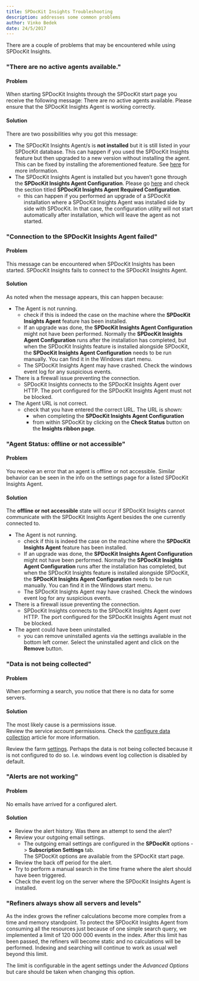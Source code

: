 ```yaml
---
title: SPDocKit Insights Troubleshooting
description: addresses some common problems
author: Vinko Bedek
date: 24/5/2017
---
```



There are a couple of problems that may be encountered while using SPDocKit Insights.

### "There are no active agents available."

#### Problem
When starting SPDocKit Insights through the SPDocKit start page you receive the following message: There are no active agents available. Please ensure that the SPDocKit Insights Agent is working correctly.

#### Solution
There are two possibilities why you got this message:  
* The SPDocKit Insights Agent/s is **not installed** but it is still listed in your SPDocKit database. This can happen if you used the SPDocKit Insights feature but then upgraded to a new version without installing the agent. This can be fixed by installing the aforementioned feature. See [here](#internal/installation/upgrade-to-the-latest-version/) for more information.
* The SPDocKit Insights Agent is installed but you haven’t gone through the **SPDocKit Insights Agent Configuration**. Please go [here](#internal/spdockit-insights/configure-data-collection/) and check the section titled **SPDocKit Insights Agent Required Configuration**.
    - this can happen if you performed an upgrade of a SPDocKit installation where a SPDocKit Insights Agent was installed side by side with SPDocKit. In that case, the configuration utility will not start automatically after installation, which will leave the agent as not started.

### "Connection to the SPDocKit Insights Agent failed"

#### Problem
This message can be encountered when SPDocKit Insights has been started. SPDocKit Insights fails to connect to the SPDocKit Insights Agent.

#### Solution
As noted when the message appears, this can happen because:
* The Agent is not running.
    - check if this is indeed the case on the machine where the **SPDocKit Insights Agent** feature has been installed.
    - If an upgrade was done, the **SPDocKit Insights Agent Configuration** might not have been performed. Normally the **SPDocKit Insights Agent Configuration** runs after the installation has completed, but when the SPDocKit Insights feature is installed alongside SPDocKit, the **SPDocKit Insights Agent Configuration** needs to be run manually. You can find it in the Windows start menu.
    - The SPDocKit Insights Agent may have crashed. Check the windows event log for any suspicious events.
* There is a firewall issue preventing the connection.
    - SPDocKit Insights connects to the SPDocKit Insights Agent over HTTP. The port configured for the SPDocKit Insights Agent must not be blocked.
* The Agent URL is not correct.
    - check that you have entered the correct URL. The URL is shown: 
        - when completing the **SPDocKit Insights Agent Configuration**
        - from within SPDocKit by clicking on the **Check Status** button on the **Insights ribbon page**.

### "Agent Status: offline or not accessible" 

#### Problem
You receive an error that an agent is offline or not accessible. Similar behavior can be seen in the info on the settings page for a listed SPDocKit Insights Agent.

#### Solution
The **offline or not accessible** state will occur if SPDocKit Insights cannot communicate with the SPDocKit Insights Agent besides the one currently connected to. 
* The Agent is not running.
    - check if this is indeed the case on the machine where the **SPDocKit Insights Agent** feature has been installed.
    - If an upgrade was done, the **SPDocKit Insights Agent Configuration** might not have been performed. Normally the **SPDocKit Insights Agent Configuration** runs after the installation has completed, but when the SPDocKit Insights feature is installed alongside SPDocKit, the **SPDocKit Insights Agent Configuration** needs to be run manually. You can find it in the Windows start menu.
    - The SPDocKit Insights Agent may have crashed. Check the windows event log for any suspicious events.
* There is a firewall issue preventing the connection.
    - SPDocKit Insights connects to the SPDocKit Insights Agent over HTTP. The port configured for the SPDocKit Insights Agent must not be blocked.
* The agent could have been uninstalled.
    - you can remove uninstalled agents via the settings available in the bottom left corner. Select the uninstalled agent and click on the **Remove** button.


### "Data is not being collected"

#### Problem
When performing a search, you notice that there is no data for some servers.

#### Solution
The most likely cause is a permissions issue.  
Review the service account permissions. Check the [configure data collection](#internal/spdockit-insights/configure-data-collection) article for more information.

Review the farm [settings](#internal/spdockit-insights/customize-settings). Perhaps the data is not being collected because it is not configured to do so. I.e. windows event log collection is disabled by default.

### "Alerts are not working"

#### Problem
No emails have arrived for a configured alert.

#### Solution
* Review the alert history. Was there an attempt to send the alert?
* Review your outgoing email settings.
    - The outgoing email settings are configured in the **SPDocKit** options -> **Subscription Settings** tab.  
    The SPDocKit options are available from the SPDocKit start page.
* Review the back off period for the alert.
* Try to perform a manual search in the time frame where the alert should have been triggered.
* Check the event log on the server where the SPDocKit Insights Agent is installed.


### "Refiners always show all servers and levels"
As the index grows the refiner calculations become more complex from a time and memory standpoint. To protect the SPDocKit Insights Agent from consuming all the resources just because of one simple search query, we implemented a limit of 120 000 000 events in the index. After this limit has been passed, the refiners will become static and no calculations will be performed. Indexing and searching will continue to work as usual well beyond this limit. 

The limit is configurable in the agent settings under the _Advanced Options_ but care should be taken when changing this option.